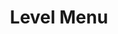 ---
layout: pattern.njk
key: level-menu-maps_de
title: Level Menu
parent: basics-maps_de
image: maps/overview/level_menu.webp
keywords: logo, brand, signet, pleitegeier
order: 30
---